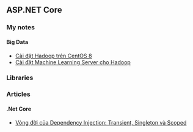 ## ASP.NET Core

### My notes

#### Big Data
- [Cài đặt Hadoop trên CentOS 8](/notes/install-hadoop-on-centos-8.md)
- [Cài đặt Machine Learning Server cho Hadoop](/notes/install-machine-learning-server-for-hadoop.md)

### Libraries

### Articles


#### .Net Core

- [Vòng đời của Dependency Injection: Transient, Singleton và Scoped](https://tedu.com.vn/lap-trinh-aspnet-core/vong-doi-cua-dependency-injection-transient-singleton-va-scoped-257.html)
